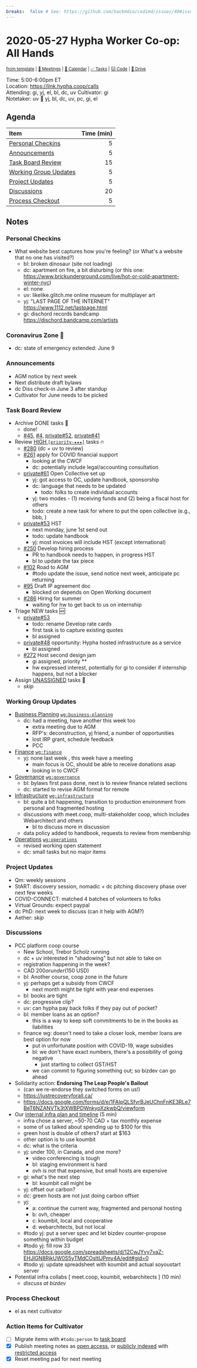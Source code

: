 ```yaml
---
breaks:  false # See: https://github.com/hackmdio/codimd/issues/40#issuecomment-172927690
---
```

# 2020-05-27 Hypha Worker Co-op: All Hands

<sup>[from template][template] | [:notebook: Meetings][meetings] | [:date: Calendar][calendar] | [:white_check_mark: Tasks][tasks] | [:cat: Code][gh] | [:open_file_folder: Drive][drive]</sup>

Time:       5:00-6:00pm ET  
Location:   https://link.hypha.coop/calls  
Attending:  gi, yj, el, bl, dc, uv
Cultivator: gi  
Notetaker:  uv :raising_hand: yj, bl, dc, uv, pc, gi, el

## Agenda

| Item                                            | Time (min) |
|:------------------------------------------------|-----------:|
| [Personal Checkins](#Personal-Checkins)         |          5 |
| [Announcements](#Announcements)                 |          5 |
| [Task Board Review](#Task-Board-Review)         |         15 |
| [Working Group Updates](#Working-Group-Updates) |          5 |
| [Project Updates](#Project-Updates)             |          5 |
| [Discussions](#Discussions)                     |         20 |
| [Process Checkout](#Process-Checkout)           |          5 |

## Notes

### Personal Checkins

- What website best captures how you're feeling? (or What's a website that no one has visited?)
    - bl: broken dinosaur (site not loading)
    - dc: apartment on fire, a bit disturbing (or this one: https://www.brickunderground.com/live/hot-or-cold-apartment-winter-nyc)
    - el: none
    - uv: likelike.glitch.me online museum for multiplayer art
    - yj: "LAST PAGE OF THE INTERNET" https://www.1112.net/lastpage.html
    - gi: dischord records bandcamp https://dischord.bandcamp.com/artists

### Coronavirus Zone 🦠

- dc: state of emergency extended: June 9 

### Announcements

- AGM notice by next week
- Next distribute draft bylaws 
- dc Diss check-in June 3 after standup
- Cultivator for June needs to be picked

### Task Board Review

- Archive DONE tasks :tada:
    - done!
    - [#45](https://github.com/hyphacoop/organizing/issues/45), [#4](https://github.com/hyphacoop/organizing/issues/4), [private#52](https://github.com/hyphacoop/organizing-private/issues/52), [private#41](https://github.com/hyphacoop/organizing-private/issues/41) 
- Review [HIGH `[priority-★★★]`][l-pri-hi] tasks :fire:
    - [#280](https://github.com/hyphacoop/organizing/issues/280) (dc + uv to review)
    - [#261](https://github.com/hyphacoop/organizing/issues/261) apply for COVID financial support
        - looking at the CWCF
        - dc: potentially include legal/accounting consultation
    - [private#61](https://github.com/hyphacoop/organizing-private/issues/61) Open Collective set up 
        - yj: got access to OC, update handbook, sponsorship
        - dc: language that needs to be updated
            - todo: folks to create individual accounts
        - yj: two modes - (1) receiving funds and (2) being a fiscal host for others
        - todo: create a new task for where to put the open collective (e.g., bbb, )
    - [private#53](https://github.com/hyphacoop/organizing-private/issues/53) HST
        - next monday, june 1st send out 
        - todo: update handbook
        - yj: most invoices will include HST (except international)
    - [#250](https://github.com/hyphacoop/organizing/issues/250) Develop hiring process 
        - PR to handbook needs to happen, in progress HST
        - bl to update the tax piece
    - [#102](https://github.com/hyphacoop/organizing/issues/102) Road to AGM
        - #todo update the issue, send notice next week, anticipate pc returning 
    - [#95](https://github.com/hyphacoop/organizing/issues/95) Draft IP agreement doc
        - blocked on depends on Open Working document
    - [#286](https://github.com/hyphacoop/organizing/issues/286) Hiring for summer
        - waiting for hw to get back to us on internship
- Triage NEW tasks :new:
    - [private#53](https://github.com/hyphacoop/organizing-private/issues/53)
        - todo: rename Develop rate cards
        - first task is to capture existing quotes
        - bl assigned
    - [private#48](https://github.com/hyphacoop/organizing-private/issues/48) opportunity: Hypha hosted infrastructure as a service
        - bl assigned
    - [#272](https://github.com/hyphacoop/organizing/issues/272) Host second design jam
        - gi assigned, priority **
        - hw expressed interest, potentially for gi to consider if internship happens, but not a blocker
- Assign [UNASSIGNED][l-none] tasks :briefcase:
    - _skip_

### Working Group Updates

- [Business Planning][biz-wg] [`wg:business-planning`][l-biz]
    - dc: had a meeting, have another this week too
        - extra meeting due to AGM
        - RFP's: deconstruction, yj friend, a number of opportunities
        - lost IRP grant, schedule feedback
        - PCC
- [Finance][fin-wg] [`wg:finance`][l-fin]
    - yj: none last week , this week have a meeting
        - main focus is OC, should be able to receive donations asap
        - looking in to CWCF
- [Governance][gov-wg] [`wg:governance`][l-gov]
    - bl: bylaws first pass done, next is to review finance related sections
    - dc: started to revise AGM format for remote
- [Infrastructure][inf-wg] [`wg:infrastructure`][l-inf]
    - bl: quite a bit happening, transition to production environment from personal and fragmented hosting
    - discussions with meet.coop, multi-stakeholder coop, which includes Webarchitect and others
        - bl to discuss more in discussion
    - data policy added to handbook, requests to review from membership
- [Operations][ops-wg] [`wg:operations`][l-ops]
    - revised working open statement
    - dc: small tasks but no major items

### Project Updates

- Qm: weekly sessions
- StART: discovery session, nomadic + dc pitching discovery phase over next few weeks
- COVID-CONNECT: matched 4 batches of volunteers to folks
- Virtual Grounds: expect paypal
- dc PhD: next week to discuss (can it help with AGM?)
- Aether: _skip_

### Discussions

- PCC platform coop course
    - New School, Trebor Scholz running
    - dc + uv interested in "shadowing" but not able to take on 
    - registration happening in the week?
    - CAD $200 or under ($150 USD)
    - bl: Another course, coop zone in the future
    - yj: perhaps get a subsidy from CWCF
        - next month might be tight with year end expenses
    - bl: books are tight
    - dc: progressive clip?
    - uv: can hypha pay back folks if they pay out of pocket?
    - bl: member loans as an option?
        - this is a way to keep soft commitments to be in the books as liabilities
    - finance wg: doesn't need to take a closer look, member loans are best option for now
        - put in unfortunate position with COVID-19, wage subsidies
        - bl: we don't have exact numbers, there's a possibility of going negative
            - just starting to collect GST/HST
        - we can commit to figuring something out; so bizdev can go ahead
- Solidarity action: **Endorsing The Leap People's Bailout**
    - (can we re-endorse they switched forms on us!)
    - https://justrecoveryforall.ca/
    - https://docs.google.com/forms/d/e/1FAIpQLSfvrBJeUChnFnKE3RLe7BeT6NZANVTk3tXWBPDWnkyoXzkwbQ/viewform
- Our [internal infra plan and timeline](https://github.com/hyphacoop/organizing/issues/253#issuecomment-634166075) (5 min)
    - infra chose a server, ~50-70 CAD + tax monthly expense
    - some of us talked about spending up to $100 for this
    - green host is double of others? start at $163
    - other option is to use koumbit
    - dc: what is the criteria
    - yj: under 100, in Canada, and one more?
        - video conferencing is tough
        - bl: staging environment is hard
        - ovh is not that expensive, but small hosts are expensive
    - gi: what's the next step
        - bl: koumbit call might be 
    - yj: offset our carbon?
    - dc: green hosts are not just doing carbon offset
    - yj:
        - a: continue the current way, fragmented and personal hosting
        - b: ovh, cheaper
        - c: koumbit, local and cooperative
        - d: webarchitects, but not local
    - #todo yj: put a server spec and let bizdev counter-propose something within budget
    - #todo yj: fill row 33 https://docs.google.com/spreadsheets/d/12CwJYvy7vaZ-EHJlGN8RjkUW0S5yTMdCOsltIJPmy4A/edit#gid=0
    - #todo yj: update spreadsheet with koumbit and actual soyoustart server
- Potential infra collabs [ meet.coop, koumbit, webarchitects ] (10 min)
    - _discuss at bizdev_

### Process Checkout

- el as next cultivator


### Action Items for Cultivator

- [ ] Migrate items with `#todo:person` to [task board][tasks]
- [x] Publish meeting notes as [open access][public], or [publicly indexed][index] with [restricted access][private]
- [x] Reset meeting pad for next meeting

<!-- Links: Important -->
[template]: https://link.hypha.coop/template
[meetings]: https://link.hypha.coop/meetings
[calendar]: https://link.hypha.coop/calendar
[tasks]:    https://link.hypha.coop/tasks
[gh]:       https://link.hypha.coop/gh
[drive]:    https://link.hypha.coop/drive

<!-- Links: Labels -->
[l-pri-hi]: https://github.com/orgs/hyphacoop/projects/2?card_filter_query=label:[priority-★★★]
[l-pri-md]: https://github.com/orgs/hyphacoop/projects/2?card_filter_query=label:[priority-★★☆]
[l-pri-lo]: https://github.com/orgs/hyphacoop/projects/2?card_filter_query=label:[priority-★☆☆]
[l-pri-none]: https://github.com/orgs/hyphacoop/projects/2?card_filter_query=-label:[priority-★☆☆]+-label:[priority-★★☆]+-label:[priority-★★★]
[l-biz]: https://github.com/orgs/hyphacoop/projects/2?card_filter_query=label:"wg:business-planning"
[l-fin]: https://github.com/orgs/hyphacoop/projects/2?card_filter_query=label:"wg:finance"
[l-gov]: https://github.com/orgs/hyphacoop/projects/2?card_filter_query=label:"wg:governance
[l-inf]: https://github.com/orgs/hyphacoop/projects/2?card_filter_query=label:"wg:infrastructure"
[l-ops]: https://github.com/orgs/hyphacoop/projects/2?card_filter_query=label:"wg:operations"
[l-none]: https://github.com/orgs/hyphacoop/projects/2?card_filter_query=-label:wg:operations+-label:wg:infrastructure+-label:wg:finance+-label:wg:governance+-label:wg:business-planning

<!-- Links: Working Groups -->
[biz-wg]: https://link.hypha.coop/biz-wg
[fin-wg]: https://link.hypha.coop/fin-wg
[gov-wg]: https://link.hypha.coop/gov-wg
[inf-wg]: https://link.hypha.coop/inf-wg
[ops-wg]: https://link.hypha.coop/ops-wg

<!-- Links: Archive -->
[public]:   https://github.com/hyphacoop/organizing/new/master?filename=_posts/meeting-notes/2020-MM-DD-all-hands.md
[index]:    https://github.com/hyphacoop/organizing/new/master?filename=_posts/private/meeting-notes/2020-MM-DD-all-hands.md&value=Empty%20file%20for%20public%20indexing%20of%20access-restricted%20file.
[private]:  https://github.com/hyphacoop/organizing-private/new/master?filename=meeting-notes/2020-MM-DD-all-hands.md
